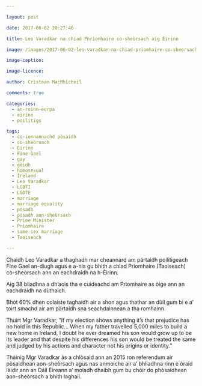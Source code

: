 ```yaml
---

layout: post

date: 2017-06-02 20:27:46

title: Leo Varadkar na chiad Phrìomhaire co-sheòrsach aig Èirinn

image: /images/2017-06-02-leo-varadkar-na-chiad-priomhaire-co-sheorsach-aig-eirinn.jpg

image-caption:

image-licence:

author: Crìstean MacMhìcheil

comments: true

categories:
  - an-roinn-eorpa
  - eirinn
  - poilitigs

tags:
  - co-ionnannachd pòsaidh
  - co-sheòrsach
  - Èirinn
  - Fine Gael
  - gay
  - gèidh
  - homosexual
  - Ireland
  - Leo Varadkar
  - LGBTI
  - LGDTE
  - marriage
  - marriage equality
  - pòsadh
  - pòsadh aon-sheòrsach
  - Prime Minister
  - Prìomhaire
  - same-sex marriage
  - Taoiseach

---
```


Chaidh Leo Varadkar a thaghadh mar cheannard am pàrtaidh poilitigeach Fine Gael an-diugh agus e a-nis gu bhith a chiad Prìomhaire (Taoiseach) co-sheòrsach ann an eachdraidh na h-Èirinn.

<!--more-->

Aig 38 bliadhna a dh&#8217;aois tha e cuideachd am Prìomhaire as òige ann an eachdraidh na dùthaich.

Bhòt 60% dhen colaiste taghaidh air a shon agus thathar an dùil gum bi e a&#8217; toirt smachd air am pàrtaidh sna seachdainnean a tha romhainn.

Thuirt Mgr Varadkar, &#8220;If my election shows anything it&#8217;s that prejudice has no hold in this Republic&#8230; When my father travelled 5,000 miles to build a new home in Ireland, I doubt he ever dreamed his son would grow up to be its leader and that despite his differences his son would be treated the same and judged by his actions and character not his origins or identity.&#8221;

<p style="text-align: center;">
</p>

Thàinig Mgr Varadkar às a chlòsaid ann an 2015 ron referendum air pòsaidhean aon-sheòrsach agus nas anmoiche air a&#8217; bhliadhna rinn e òraid làidir ann an Dáil Éireann a&#8217; moladh dhaibh gum bu chòir do phòsaidhean aon-sheòrsach a bhith laghail.

<p style="text-align: center;">
</p>
